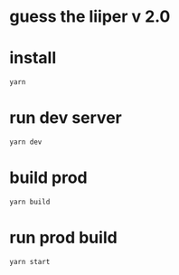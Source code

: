 # guess the liiper v 2.0

# install 
```
yarn
```

# run dev server
```
yarn dev
```

# build prod
```
yarn build
```

# run prod build
```
yarn start
```
